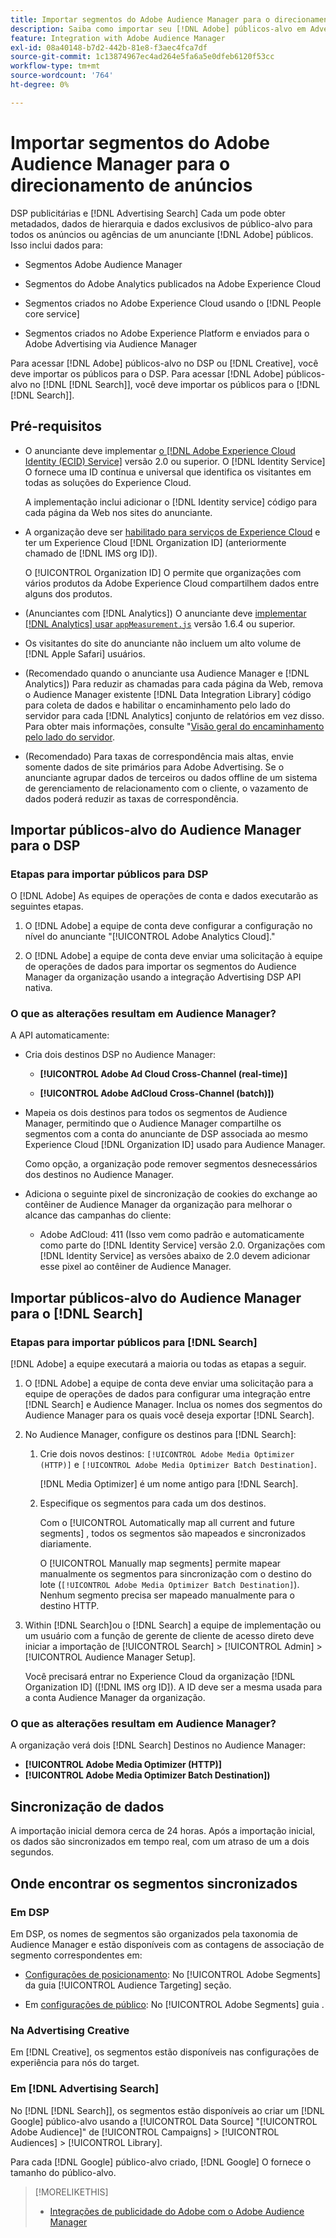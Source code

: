 ```yaml
---
title: Importar segmentos do Adobe Audience Manager para o direcionamento de anúncios
description: Saiba como importar seu [!DNL Adobe] públicos-alvo em Advertising DSP e Pesquisar usando Adobe Audience Manager
feature: Integration with Adobe Audience Manager
exl-id: 08a40148-b7d2-442b-81e8-f3aec4fca7df
source-git-commit: 1c13874967ec4ad264e5fa6a5e0dfeb6120f53cc
workflow-type: tm+mt
source-wordcount: '764'
ht-degree: 0%

---
```


# Importar segmentos do Adobe Audience Manager para o direcionamento de anúncios

DSP publicitárias e [!DNL Advertising Search] Cada um pode obter metadados, dados de hierarquia e dados exclusivos de público-alvo para todos os anúncios ou agências de um anunciante [!DNL Adobe] públicos<!-- segments or audiences? Standardize terms per AAM's docs -->. Isso inclui dados para:

* Segmentos Adobe Audience Manager

* Segmentos do Adobe Analytics publicados na Adobe Experience Cloud

* Segmentos criados no Adobe Experience Cloud usando o [!DNL People core service]

* Segmentos criados no Adobe Experience Platform e enviados para o Adobe Advertising via Audience Manager

Para acessar [!DNL Adobe] públicos-alvo no DSP ou [!DNL Creative], você deve importar os públicos para o DSP. Para acessar [!DNL Adobe] públicos-alvo no [!DNL [!DNL Search]], você deve importar os públicos para o [!DNL [!DNL Search]].

## Pré-requisitos

* O anunciante deve implementar [o [!DNL Adobe Experience Cloud Identity (ECID) Service]](https://experienceleague.adobe.com/docs/id-service/using/intro/overview.html) versão 2.0 ou superior. O [!DNL Identity Service] O fornece uma ID contínua e universal que identifica os visitantes em todas as soluções do Experience Cloud.

   A implementação inclui adicionar o [!DNL Identity service] código para cada página da Web nos sites do anunciante.

* A organização deve ser [habilitado para serviços de Experience Cloud](https://experienceleague.adobe.com/docs/core-services/interface/services/core-services.html) e ter um Experience Cloud [!DNL Organization ID] (anteriormente chamado de [!DNL IMS org ID]).

   O [!UICONTROL Organization ID] O permite que organizações com vários produtos da Adobe Experience Cloud compartilhem dados entre alguns dos produtos.

* (Anunciantes com [!DNL Analytics]) O anunciante deve [implementar [!DNL Analytics] usar `appMeasurement.js`](https://experienceleague.adobe.com/docs/analytics/implementation/js/overview.html) versão 1.6.4 ou superior.

* Os visitantes do site do anunciante não incluem um alto volume de [!DNL Apple Safari] usuários.

* (Recomendado quando o anunciante usa Audience Manager e [!DNL Analytics]) Para reduzir as chamadas para cada página da Web, remova o Audience Manager existente [!DNL Data Integration Library] código para coleta de dados e habilitar o encaminhamento pelo lado do servidor para cada [!DNL Analytics] conjunto de relatórios em vez disso. Para obter mais informações, consulte &quot;[Visão geral do encaminhamento pelo lado do servidor](https://experienceleague.adobe.com/docs/analytics/admin/admin-tools/server-side-forwarding/ssf.html).

* (Recomendado) Para taxas de correspondência mais altas, envie somente dados de site primários para Adobe Advertising. Se o anunciante agrupar dados de terceiros ou dados offline de um sistema de gerenciamento de relacionamento com o cliente, o vazamento de dados poderá reduzir as taxas de correspondência.

## Importar públicos-alvo do Audience Manager para o DSP

### Etapas para importar públicos para DSP

O [!DNL Adobe] As equipes de operações de conta e dados executarão as seguintes etapas.

1. O [!DNL Adobe] a equipe de conta deve configurar a configuração no nível do anunciante &quot;[!UICONTROL Adobe Analytics Cloud].&quot;

1. O [!DNL Adobe] a equipe de conta deve enviar uma solicitação<!-- Submit a request as a JIRA task? --> à equipe de operações de dados<!-- implementation team? --> para importar os segmentos do Audience Manager da organização usando a integração Advertising DSP API nativa.

### O que as alterações resultam em Audience Manager?

A API automaticamente:

* Cria dois destinos DSP no Audience Manager:

   * **[!UICONTROL Adobe Ad Cloud Cross-Channel (real-time)]**

   * **[!UICONTROL Adobe AdCloud Cross-Channel (batch)])**

* Mapeia os dois destinos para todos os segmentos de Audience Manager, permitindo que o Audience Manager compartilhe os segmentos com a conta do anunciante de DSP associada ao mesmo Experience Cloud [!DNL Organization ID] usado para Audience Manager. <!-- Verify -->

   Como opção, a organização pode remover segmentos desnecessários dos destinos no Audience Manager.

* Adiciona o seguinte pixel de sincronização de cookies do exchange ao contêiner de Audience Manager da organização para melhorar o alcance das campanhas do cliente:

   * Adobe AdCloud: 411 (Isso vem como padrão e automaticamente como parte do [!DNL Identity Service] versão 2.0. Organizações com [!DNL Identity Service] as versões abaixo de 2.0 devem adicionar esse pixel ao contêiner de Audience Manager.

## Importar públicos-alvo do Audience Manager para o [!DNL Search]

### Etapas para importar públicos para [!DNL Search]

[!DNL Adobe] a equipe executará a maioria ou todas as etapas a seguir.

1. O [!DNL Adobe] a equipe de conta deve enviar uma solicitação para a equipe de operações de dados para configurar uma integração entre [!DNL Search] e Audience Manager. Inclua os nomes dos segmentos do Audience Manager para os quais você deseja exportar [!DNL Search].

1. No Audience Manager, configure os destinos para [!DNL Search]:

   1. Crie dois novos destinos: `[!UICONTROL Adobe Media Optimizer (HTTP)]` e `[!UICONTROL Adobe Media Optimizer Batch Destination]`.

      [!DNL Media Optimizer] é um nome antigo para [!DNL Search].

   1. Especifique os segmentos para cada um dos destinos.

      Com o [!UICONTROL Automatically map all current and future segments] , todos os segmentos são mapeados e sincronizados diariamente.

      O [!UICONTROL Manually map segments] permite mapear manualmente os segmentos para sincronização com o destino do lote (`[!UICONTROL Adobe Media Optimizer Batch Destination]`). Nenhum segmento precisa ser mapeado manualmente para o destino HTTP.

1. Within [!DNL Search]ou o [!DNL Search] a equipe de implementação ou um usuário com a função de gerente de cliente de acesso direto deve iniciar a importação de [!UICONTROL Search] > [!UICONTROL Admin] > [!UICONTROL Audience Manager Setup].

   Você precisará entrar no Experience Cloud da organização [!DNL Organization ID] ([!DNL IMS org ID]). A ID deve ser a mesma usada para a conta Audience Manager da organização.

### O que as alterações resultam em Audience Manager?

A organização verá dois [!DNL Search] Destinos no Audience Manager:

* **[!UICONTROL Adobe Media Optimizer (HTTP)]**
* **[!UICONTROL Adobe Media Optimizer Batch Destination])**

## Sincronização de dados

A importação inicial demora cerca de 24 horas. Após a importação inicial, os dados são sincronizados em tempo real, com um atraso de um a dois segundos.

<!--
### How DSP Syncs the Data

DSP syncs the data automatically using the [!DNL Adobe Experience Cloud Identity (ECID) Service]. During synchronization, the [!DNL ECID Service] calls Adobe Advertising at [!DNL cm.eversttech.net]. Because Adobe Advertising is a trusted domain, ID syncs take place from parent pages rather than within the destination publishing iframes, as they do with most third-party activation partners. Audience Manager identifies unique users by device IDs, using the [Audience Manager [!DNL Unique User ID (AAM UUID)]](https://experienceleague.adobe.com/docs/audience-manager/user-guide/reference/ids-in-aam.html#global-device-ids), also called the [!DNL Device ID].
 
![Synchronization of [!DNL Adobe] audiences in DSP](/help/integrations/assets/audience-manager-sync.png)

### How Search Syncs the Data
-->

<!-- 
Segment membership data is sent only after one of the following events occurs:

* (Advertisers with DSP):

  * The segment is targeted in an Adobe Advertising display ad.

  * The segment is added to the [!DNL Adobe AdCloud Cross-Channel] batch and real-time destinations within the Audience Manager user interface.

* (Advertisers with [!DNL Search]):

  * The segment is targeted in an Adobe Advertising search ad.

  * The segment is added to the [!DNL Adobe Media Optimizer] batch and HTTP destinations within the Audience Manager user interface.
 -->
<!-- Is membership data/whatever available in Creative? If so, does it show the same as DSP? -->

## Onde encontrar os segmentos sincronizados

### Em DSP

Em DSP, os nomes de segmentos são organizados pela taxonomia de Audience Manager e estão disponíveis com as contagens de associação de segmento correspondentes em:

* [Configurações de posicionamento](/help/dsp/campaign-management/placements/placement-settings.md#audience-targeting): No [!UICONTROL Adobe Segments] da guia [!UICONTROL Audience Targeting] seção.

* Em [configurações de público](/help/dsp/audiences/audience-settings.md): No [!UICONTROL Adobe Segments] guia .

### Na Advertising Creative

Em [!DNL Creative], os segmentos estão disponíveis nas configurações de experiência para nós do target.

### Em [!DNL Advertising Search]

No [!DNL [!DNL Search]], os segmentos estão disponíveis ao criar um [!DNL Google] público-alvo usando a [!UICONTROL Data Source] &quot;[!UICONTROL Adobe Audience]&quot; de [!UICONTROL Campaigns] > [!UICONTROL Audiences] > [!UICONTROL Library].

Para cada [!DNL Google] público-alvo criado, [!DNL Google] O fornece o tamanho do público-alvo.

>[!MORELIKETHIS]
>
>* [Integrações de publicidade do Adobe com o Adobe Audience Manager](/help/integrations/audience-manager/overview.md)

